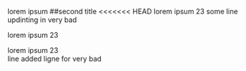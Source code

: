 lorem ipsum 
##second title
<<<<<<< HEAD
lorem ipsum 23
some line updinting in very bad

lorem ipsum 23

lorem ipsum 23  
line added
ligne for very bad

